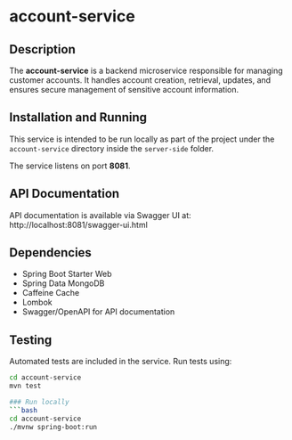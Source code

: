 # account-service

## Description
The **account-service** is a backend microservice responsible for managing customer accounts. It handles account creation, retrieval, updates, and ensures secure management of sensitive account information.

## Installation and Running
This service is intended to be run locally as part of the project under the `account-service` directory inside the `server-side` folder.

The service listens on port **8081**.
## API Documentation
API documentation is available via Swagger UI at: http://localhost:8081/swagger-ui.html

## Dependencies
- Spring Boot Starter Web
- Spring Data MongoDB
- Caffeine Cache
- Lombok
- Swagger/OpenAPI for API documentation

## Testing
Automated tests are included in the service. Run tests using:
```bash
cd account-service
mvn test

### Run locally
```bash
cd account-service
./mvnw spring-boot:run
